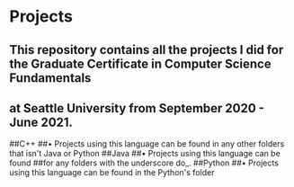 # Projects
## This repository contains all the projects I did for the Graduate Certificate in Computer Science Fundamentals 
## at Seattle University from September 2020 - June 2021. 
##C++
##• Projects using this language can be found in any other folders that isn't Java or Python
##Java
##• Projects using this language can be found 
##for any folders with the underscore do_.
##Python
##• Projects using this language can be found in the Python's folder
